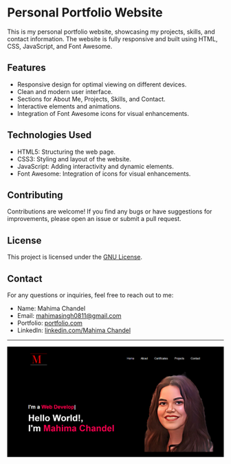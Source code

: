 # Personal Portfolio Website

This is my personal portfolio website, showcasing my projects, skills, and contact information. The website is fully responsive and built using HTML, CSS, JavaScript, and Font Awesome.

## Features

- Responsive design for optimal viewing on different devices.
- Clean and modern user interface.
- Sections for About Me, Projects, Skills, and Contact.
- Interactive elements and animations.
- Integration of Font Awesome icons for visual enhancements.

## Technologies Used

- HTML5: Structuring the web page.
- CSS3: Styling and layout of the website.
- JavaScript: Adding interactivity and dynamic elements.
- Font Awesome: Integration of icons for visual enhancements.


## Contributing

Contributions are welcome! If you find any bugs or have suggestions for improvements, please open an issue or submit a pull request.

## License

This project is licensed under the [GNU License](LICENSE).

## Contact

For any questions or inquiries, feel free to reach out to me:

- Name: Mahima Chandel
- Email: mahimasingh0811@gmail.com
- Portfolio: [portfolio.com](https://github.com/Mahima507/Portfolio_Website)
- LinkedIn: [linkedin.com/Mahima Chandel](https://www.linkedin.com/in/mahima-chandel-819606204)
---
![logo](https://github.com/Mahima507/Portfolio_Website/blob/main/website%20photo.png)
